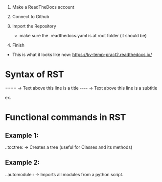 

1. Make a ReadTheDocs account

2. Connect to Github

3. Import the Repository
    - make sure the .readthedocs.yaml is at root folder (it should be)

4. Finish
- This is what it looks like now: https://kv-temp-pract2.readthedocs.io/


Syntax of RST
=================

==== -> Text above this line is a title
---- -> Text above this line is a subtitle

ex. 

Functional commands in RST
===========================

Example 1:
----------
..toctree: -> Creates a tree (useful for Classes and its methods)

Example 2:
-----------
..automodule:: -> Imports all modules from a python script.
